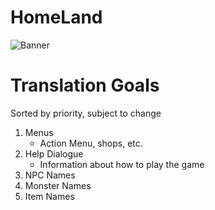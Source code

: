 
# HomeLand
![Banner](/../assets/HomeLand/Banner.png)
# Translation Goals
Sorted by priority, subject to change
1. Menus
    - Action Menu, shops, etc.
2. Help Dialogue
    - Information about how to play the game
3. NPC Names
4. Monster Names
5. Item Names

